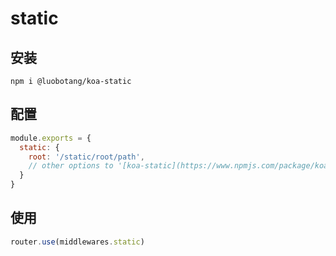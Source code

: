 # static

## 安装

```
npm i @luobotang/koa-static
```

## 配置

```js
module.exports = {
  static: {
    root: '/static/root/path',
    // other options to '[koa-static](https://www.npmjs.com/package/koa-static)'
  }
}
```

## 使用

```js
router.use(middlewares.static)
```
